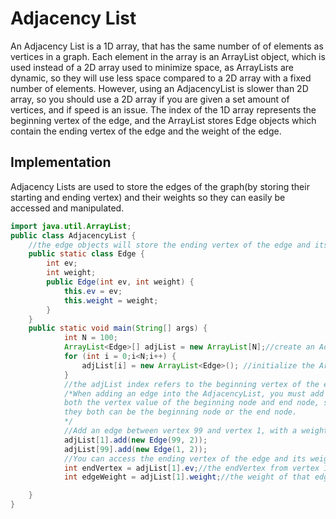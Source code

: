 # Adjacency List
An Adjacency List is a 1D array, that has the same number of of elements as vertices in a graph. Each element in the array is an ArrayList object, which is used instead of a 2D array used to minimize space, as ArrayLists are dynamic, so they will use less space compared to a 2D array with a fixed number of elements. However, using an AdjacencyList is slower than 2D array, so you should use a 2D array if you are given a set amount of vertices, and if speed is an issue. The index of the 1D array represents the beginning vertex of the edge, and the ArrayList stores Edge objects which contain the ending vertex of the edge and the weight of the edge.
## Implementation
Adjacency Lists are used to store the edges of the graph(by storing their starting and ending vertex) and their weights so they can easily be accessed and manipulated.
```java 
import java.util.ArrayList;
public class AdjacencyList {
	//the edge objects will store the ending vertex of the edge and its weight, since the beginning vertex is stored as the index of the array.
	public static class Edge {
		int ev; 
		int weight;
		public Edge(int ev, int weight) {
			this.ev = ev;
			this.weight = weight;
		}
	}
	public static void main(String[] args) {
			int N = 100;
			ArrayList<Edge>[] adjList = new ArrayList[N];//create an AdjacencyList array [] that can hold edges connecting N nodes.
			for (int i = 0;i<N;i++) {
				adjList[i] = new ArrayList<Edge>(); //initialize the ArrayLists
			}
			//the adjList index refers to the beginning vertex of the edge
			/*When adding an edge into the AdjacencyList, you must add them at 
			both the vertex value of the beginning node and end node, since 
			they both can be the beginning node or the end node.
			*/
			//Add an edge between vertex 99 and vertex 1, with a weight of 2
			adjList[1].add(new Edge(99, 2));
			adjList[99].add(new Edge(1, 2));
			//You can access the ending vertex of the edge and its weight by using:
			int endVertex = adjList[1].ev;//the endVertex from vertex 1 is vertex 99
			int edgeWeight = adjList[1].weight;//the weight of that edge is 2

	}
}
```
